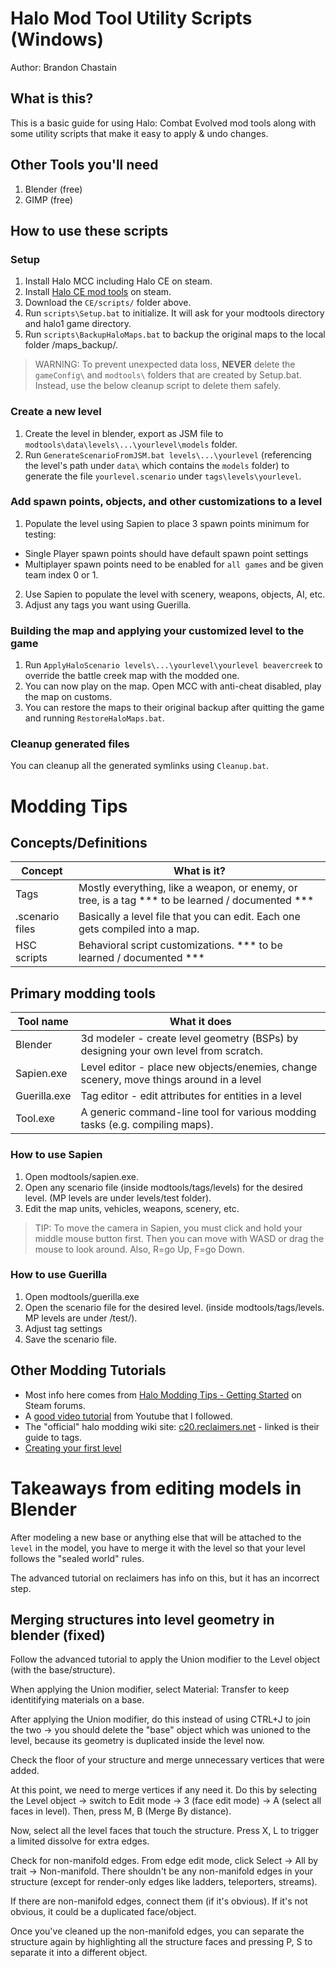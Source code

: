 # Halo Mod Tool Utility Scripts (Windows)
Author: Brandon Chastain


## What is this?
This is a basic guide for using Halo: Combat Evolved mod tools along with some utility scripts that make it easy to apply & undo changes.


## Other Tools you'll need
1. Blender (free)
2. GIMP (free)

## How to use these scripts

### Setup
1. Install Halo MCC including Halo CE on steam.
2. Install [Halo CE mod tools](https://steamcommunity.com/games/976730/announcements/detail/3007823106801144959) on steam.
3. Download the `CE/scripts/` folder above.
2. Run `scripts\Setup.bat` to initialize. It will ask for your modtools directory and halo1 game directory.
3. Run `scripts\BackupHaloMaps.bat` to backup the original maps to the local folder /maps_backup/.

> WARNING: To prevent unexpected data loss, __NEVER__ delete the `gameConfig\` and `modtools\` folders that are created by Setup.bat. Instead, use the below cleanup script to delete them safely.

### Create a new level
1. Create the level in blender, export as JSM file to `modtools\data\levels\...\yourlevel\models` folder.
2. Run `GenerateScenarioFromJSM.bat levels\...\yourlevel` (referencing the level's path under `data\` which contains the `models` folder) to generate the file `yourlevel.scenario` under `tags\levels\yourlevel`.

### Add spawn points, objects, and other customizations to a level
1. Populate the level using Sapien to place 3 spawn points minimum for testing:
* Single Player spawn points should have default spawn point settings
* Multiplayer spawn points need to be enabled for `all games` and be given team index 0 or 1.
2. Use Sapien to populate the level with scenery, weapons, objects, AI, etc.
3. Adjust any tags you want using Guerilla.

### Building the map and applying your customized level to the game
1. Run `ApplyHaloScenario levels\...\yourlevel\yourlevel beavercreek` to override the battle creek map with the modded one.
2. You can now play on the map. Open MCC with anti-cheat disabled, play the map on customs.
3. You can restore the maps to their original backup after quitting the game and running `RestoreHaloMaps.bat`.

### Cleanup generated files
You can cleanup all the generated symlinks using `Cleanup.bat`.

# Modding Tips

## Concepts/Definitions
| Concept | What is it? |
|---|---|
| Tags | Mostly everything, like a weapon, or enemy, or tree, is a tag *** to be learned / documented *** |
| .scenario files | Basically a level file that you can edit. Each one gets compiled into a map. |
| HSC scripts | Behavioral script customizations. *** to be learned / documented *** |


## Primary modding tools

| Tool name | What it does |
|---|---|
| Blender | 3d modeler - create level geometry (BSPs) by designing your own level from scratch.|
| Sapien.exe | Level editor - place new objects/enemies, change scenery, move things around in a level |
| Guerilla.exe | Tag editor - edit attributes for entities in a level |
| Tool.exe | A generic command-line tool for various modding tasks (e.g. compiling maps). |

### How to use Sapien
1. Open modtools/sapien.exe.
2. Open any scenario file (inside modtools/tags/levels) for the desired level. (MP levels are under levels/test folder).
3. Edit the map units, vehicles, weapons, scenery, etc.

> TIP:  To move the camera in Sapien, you must click and hold your middle mouse button first. Then you can move with WASD or drag the mouse to look around. Also, R=go Up, F=go Down.


### How to use Guerilla
1. Open modtools/guerilla.exe
2. Open the scenario file for the desired level. (inside modtools/tags/levels. MP levels are under /test/).
3. Adjust tag settings
4. Save the scenario file.


## Other Modding Tutorials

* Most info here comes from [Halo Modding Tips - Getting Started](https://steamcommunity.com/sharedfiles/filedetails/?id=2673977984) on Steam forums.
* A [good video tutorial](https://www.youtube.com/watch?v=68C5Y9WEPUE) from Youtube that I followed.
* The "official" halo modding wiki site: [c20.reclaimers.net](https://c20.reclaimers.net/h1/tags/) - linked is their guide to tags.
* [Creating your first level](https://c20.reclaimers.net/h1/guides/levels/box-level/)


# Takeaways from editing models in Blender
After modeling a new base or anything else that will be attached to the `level` in the model, you have to merge it with the level
so that your level follows the "sealed world" rules.

The advanced tutorial on reclaimers has info on this, but it has an incorrect step. 


## Merging structures into level geometry in blender (fixed)
Follow the advanced tutorial to apply the Union modifier to the Level object (with the base/structure).

When applying the Union modifier, select Material: Transfer to keep identitifying materials on a base.

After applying the Union modifier, do this instead of using CTRL+J to join the two -> you should delete the "base" object which was unioned to the level, because its geometry is duplicated inside the level now.

Check the floor of your structure and merge unnecessary vertices that were added.

At this point, we need to merge vertices if any need it. Do this by selecting the Level object -> switch to Edit mode -> 3 (face edit mode) -> A (select all faces in level). Then, press M, B (Merge By distance).

Now, select all the level faces that touch the structure. Press X, L to trigger a limited dissolve for extra edges.

Check for non-manifold edges. From edge edit mode, click Select -> All by trait -> Non-manifold. There shouldn't be any non-manifold edges in your structure (except for render-only edges like ladders, teleporters, streams).


If there are non-manifold edges, connect them (if it's obvious). 
If it's not obvious, it could be a duplicated face/object.

Once you've cleaned up the non-manifold edges, you can separate the structure again by highlighting all the structure faces and pressing P, S to separate it into a different object.